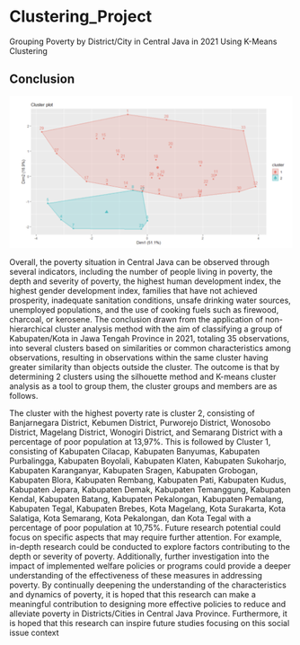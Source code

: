 # Clustering_Project
Grouping Poverty by District/City in Central Java in 2021 Using K-Means Clustering

## Conclusion
![Alt text](https://github.com/NauvalMuzaki7/Clustering_Project/blob/main/Screenshot%202025-03-02%20at%2016.24.23.png)

Overall, the poverty situation in Central Java can be observed through several indicators, including the number of people living in poverty, the depth and severity of poverty, the highest human development index, the highest gender development index, families that have not achieved prosperity, inadequate sanitation conditions, unsafe drinking water sources, unemployed populations, and the use of cooking fuels such as firewood, charcoal, or kerosene.
The conclusion drawn from the application of non-hierarchical cluster analysis method with the aim of classifying a group of Kabupaten/Kota in Jawa Tengah Province in 2021, totaling 35 observations, into several clusters based on similarities or common characteristics among observations, resulting in observations within the same cluster having greater similarity than objects outside the cluster. The outcome is that by determining 2 clusters using the silhouette method and K-means cluster analysis as a tool to group them, the cluster groups and members are as follows.

The cluster with the highest poverty rate is cluster 2, consisting of Banjarnegara District, Kebumen District, Purworejo District, Wonosobo District, Magelang District, Wonogiri District, and Semarang District with a percentage of poor population at 13,97%.
This is followed by Cluster 1, consisting of Kabupaten Cilacap, Kabupaten Banyumas, Kabupaten Purbalingga, Kabupaten Boyolali, Kabupaten Klaten, Kabupaten Sukoharjo, Kabupaten Karanganyar, Kabupaten Sragen, Kabupaten Grobogan, Kabupaten Blora, Kabupaten Rembang, Kabupaten Pati, Kabupaten Kudus, Kabupaten Jepara, Kabupaten Demak, Kabupaten Temanggung, Kabupaten Kendal, Kabupaten Batang, Kabupaten Pekalongan, Kabupaten Pemalang, Kabupaten Tegal, Kabupaten Brebes, Kota Magelang, Kota Surakarta, Kota Salatiga, Kota Semarang, Kota Pekalongan, dan Kota Tegal with a percentage of poor population at 10,75%.
Future research potential could focus on specific aspects that may require further attention. For example, in-depth research could be conducted to explore factors contributing to the depth or severity of poverty. Additionally, further investigation into the impact of implemented welfare policies or programs could provide a deeper understanding of the effectiveness of these measures in addressing poverty.
By continually deepening the understanding of the characteristics and dynamics of poverty, it is hoped that this research can make a meaningful contribution to designing more effective policies to reduce and alleviate poverty in Districts/Cities in Central Java Province. Furthermore, it is hoped that this research can inspire future studies focusing on this social issue context
